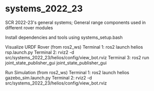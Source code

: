 # systems_2022_23
SCR 2022-23's general systems; General range components used in different rover modules

Install dependencies and tools using systems_setup.bash

Visualize URDF Rover
	(from ros2_ws)
	Terminal 1: ros2 launch helios rsp.launch.py
	Terminal 2: rviz2 -d src/systems_2022_23/helios/config/view_bot.rviz
	Terminal 3: ros2 run joint_state_publisher_gui joint_state_publisher_gui

Run Simulation
	(from ros2_ws)
	Terminal 1: ros2 launch helios gazebo_sim.launch.py
	Terminal 2: rviz2 -d src/systems_2022_23/helios/config/view_bot.rviz